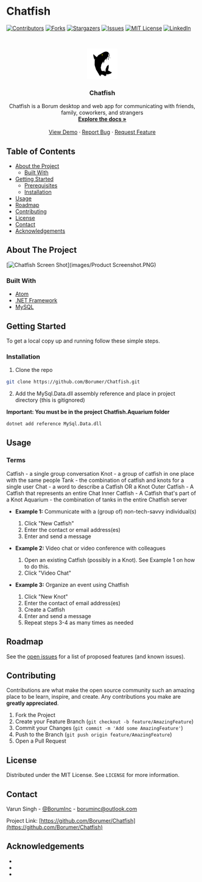 # Chatfish
<!-- PROJECT SHIELDS -->
<!--
*** I'm using markdown "reference style" links for readability.
*** Reference links are enclosed in brackets [ ] instead of parentheses ( ).
*** See the bottom of this document for the declaration of the reference variables
*** for contributors-url, forks-url, etc. This is an optional, concise syntax you may use.
*** https://www.markdownguide.org/basic-syntax/#reference-style-links
-->
[![Contributors][contributors-shield]][contributors-url]
[![Forks][forks-shield]][forks-url]
[![Stargazers][stars-shield]][stars-url]
[![Issues][issues-shield]][issues-url]
[![MIT License][license-shield]][license-url]
[![LinkedIn][linkedin-shield]][linkedin-url]



<!-- PROJECT LOGO -->
<br />
<p align="center">
  <a href="https://github.com/Borumer/Chatfish">
    <img src="images/icon.png" alt="Logo" width="80" height="80">
  </a>

  <h3 align="center">Chatfish</h3>

  <p align="center">
    Chatfish is a Borum desktop and web app for communicating with friends, family, coworkers, and strangers
    <br />
    <a href="https://github.com/Borumer/Chatfish"><strong>Explore the docs »</strong></a>
    <br />
    <br />
    <a href="https://github.com/Borumer/Chatfish">View Demo</a>
    ·
    <a href="https://github.com/Borumer/Chatfish/issues">Report Bug</a>
    ·
    <a href="https://github.com/Borumer/Chatfish/issues">Request Feature</a>
  </p>
</p>



<!-- TABLE OF CONTENTS -->
## Table of Contents

* [About the Project](#about-the-project)
  * [Built With](#built-with)
* [Getting Started](#getting-started)
  * [Prerequisites](#prerequisites)
  * [Installation](#installation)
* [Usage](#usage)
* [Roadmap](#roadmap)
* [Contributing](#contributing)
* [License](#license)
* [Contact](#contact)
* [Acknowledgements](#acknowledgements)



<!-- ABOUT THE PROJECT -->
## About The Project

[![Chatfish Screen Shot][product-screenshot]](images/Product Screenshot.PNG)


### Built With

* [Atom](https://atom.io/)
* [.NET Framework](https://dotnet.microsoft.com/download/dotnet-framework)
* [MySQL](https://www.mysql.com/)

<!-- GETTING STARTED -->
## Getting Started

To get a local copy up and running follow these simple steps.

### Installation

1. Clone the repo
```sh
git clone https://github.com/Borumer/Chatfish.git
```

2. Add the MySql.Data.dll assembly reference and place in project directory (this is gitignored)

**Important: You must be in the project Chatfish.Aquarium folder**

```sh
dotnet add reference MySql.Data.dll
```

<!-- USAGE EXAMPLES -->
## Usage

### Terms

Catfish - a single group conversation
Knot - a group of catfish in one place with the same people
Tank - the combination of catfish and knots for a single user
Chat - a word to describe a Catfish OR a Knot
Outer Catfish - A Catfish that represents an entire Chat
Inner Catfish - A Catfish that's part of a Knot
Aquarium - the combination of tanks in the entire Chatfish server

- **Example 1:** Communicate with a (group of) non-tech-savvy individual(s)
  1. Click "New Catfish"
  2. Enter the contact or email address(es)
  3. Enter and send a message

- **Example 2:** Video chat or video conference with colleagues
  1. Open an existing Catfish (possibly in a Knot). See Example 1 on how to do this.
  2. Click "Video Chat"

- **Example 3:** Organize an event using Chatfish
  1. Click "New Knot"
  2. Enter the contact of email address(es)
  3. Create a Catfish
  4. Enter and send a message
  5. Repeat steps 3-4 as many times as needed

<!-- ROADMAP -->
## Roadmap

See the [open issues](https://github.com/Borumer/Chatfish/issues) for a list of proposed features (and known issues).

<!-- CONTRIBUTING -->
## Contributing

Contributions are what make the open source community such an amazing place to be learn, inspire, and create. Any contributions you make are **greatly appreciated**.

1. Fork the Project
2. Create your Feature Branch (`git checkout -b feature/AmazingFeature`)
3. Commit your Changes (`git commit -m 'Add some AmazingFeature'`)
4. Push to the Branch (`git push origin feature/AmazingFeature`)
5. Open a Pull Request

<!-- LICENSE -->
## License

Distributed under the MIT License. See `LICENSE` for more information.

<!-- CONTACT -->
## Contact

Varun Singh - [@BorumInc](https://twitter.com/BorumInc) - boruminc@outlook.com

Project Link: [https://github.com/Borumer/Chatfish](https://github.com/Borumer/Chatfish)

<!-- ACKNOWLEDGEMENTS -->
## Acknowledgements

* []()
* []()
* []()


<!-- MARKDOWN LINKS & IMAGES -->
<!-- https://www.markdownguide.org/basic-syntax/#reference-style-links -->
[contributors-shield]: https://img.shields.io/github/contributors/othneildrew/Best-README-Template.svg?style=flat-square
[contributors-url]: https://github.com/othneildrew/Best-README-Template/graphs/contributors
[forks-shield]: https://img.shields.io/github/forks/othneildrew/Best-README-Template.svg?style=flat-square
[forks-url]: https://github.com/othneildrew/Best-README-Template/network/members
[stars-shield]: https://img.shields.io/github/stars/othneildrew/Best-README-Template.svg?style=flat-square
[stars-url]: https://github.com/othneildrew/Best-README-Template/stargazers
[issues-shield]: https://img.shields.io/github/issues/othneildrew/Best-README-Template.svg?style=flat-square
[issues-url]: https://github.com/othneildrew/Best-README-Template/issues
[license-shield]: https://img.shields.io/github/license/othneildrew/Best-README-Template.svg?style=flat-square
[license-url]: https://github.com/othneildrew/Best-README-Template/blob/master/LICENSE.txt
[linkedin-shield]: https://img.shields.io/badge/-LinkedIn-black.svg?style=flat-square&logo=linkedin&colorB=555
[linkedin-url]: https://linkedin.com/in/othneildrew
[product-screenshot]: images/screenshot.png
